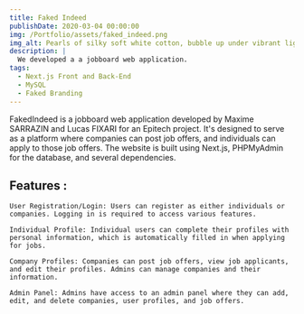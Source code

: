 ```yaml
---
title: Faked Indeed
publishDate: 2020-03-04 00:00:00
img: /Portfolio/assets/faked_indeed.png
img_alt: Pearls of silky soft white cotton, bubble up under vibrant lighting
description: |
  We developed a a jobboard web application.
tags:
  - Next.js Front and Back-End
  - MySQL
  - Faked Branding
---
```


FakedIndeed is a jobboard web application developed by Maxime SARRAZIN and Lucas FIXARI for an Epitech project. It's designed to serve as a platform where companies can post job offers, and individuals can apply to those job offers. The website is built using Next.js, PHPMyAdmin for the database, and several dependencies.

## Features : 


    User Registration/Login: Users can register as either individuals or companies. Logging in is required to access various features.

    Individual Profile: Individual users can complete their profiles with personal information, which is automatically filled in when applying for jobs.

    Company Profiles: Companies can post job offers, view job applicants, and edit their profiles. Admins can manage companies and their information.

    Admin Panel: Admins have access to an admin panel where they can add, edit, and delete companies, user profiles, and job offers.
